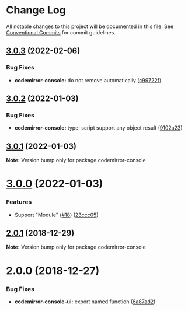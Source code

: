 # Change Log

All notable changes to this project will be documented in this file.
See [Conventional Commits](https://conventionalcommits.org) for commit guidelines.

## [3.0.3](https://github.com/azu/codemirror-console/compare/v3.0.2...v3.0.3) (2022-02-06)


### Bug Fixes

* **codemirror-console:** do not remove automatically ([c99722f](https://github.com/azu/codemirror-console/commit/c99722f738f7a7f655137910357b64dc2d23e075))





## [3.0.2](https://github.com/azu/codemirror-console/compare/v3.0.1...v3.0.2) (2022-01-03)


### Bug Fixes

* **codemirror-console:** type: script support any object result ([9102a23](https://github.com/azu/codemirror-console/commit/9102a238728902d9d9850fcdad3885035c65a408))





## [3.0.1](https://github.com/azu/codemirror-console/compare/v3.0.0...v3.0.1) (2022-01-03)

**Note:** Version bump only for package codemirror-console





# [3.0.0](https://github.com/azu/codemirror-console/compare/v2.0.5...v3.0.0) (2022-01-03)


### Features

* Support "Module" ([#18](https://github.com/azu/codemirror-console/issues/18)) ([23ccc05](https://github.com/azu/codemirror-console/commit/23ccc05f505f93b4f71d190a5ff1d1240e92601b))





## [2.0.1](https://github.com/azu/codemirror-console/compare/v2.0.0...v2.0.1) (2018-12-29)

**Note:** Version bump only for package codemirror-console





# 2.0.0 (2018-12-27)


### Bug Fixes

* **codemirror-console-ui:** export named function ([6a87ad2](https://github.com/azu/codemirror-console/commit/6a87ad2))
